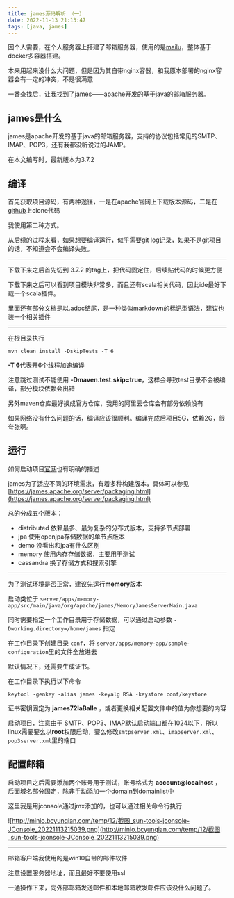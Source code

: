 ```yaml
---
title: james源码解析 （一）
date: 2022-11-13 21:13:47
tags: [java, james]
---
```


因个人需要，在个人服务器上搭建了邮箱服务器，使用的是[mailu](https://mailu.io/)，整体基于docker多容器搭建。

本来用起来没什么大问题，但是因为其自带nginx容器，和我原本部署的nginx容器会有一定的冲突，不是很满意

一番查找后，让我找到了[james](https://james.apache.org)——apache开发的基于java的邮箱服务器。

<!-- more -->

## james是什么

james是apache开发的基于java的邮箱服务器，支持的协议包括常见的SMTP、IMAP、POP3，还有我都没听说过的JAMP。

在本文编写时，最新版本为3.7.2

## 编译

首先获取项目源码，有两种途径，一是在apache官网上下载版本源码，二是在[github](https://github.com/apache/james-project)上clone代码



我使用第二种方式。

从后续的过程来看，如果想要编译运行，似乎需要git log记录，如果不是git项目的话，不知道会不会编译失败。

----

下载下来之后首先切到 3.7.2 的tag上，把代码固定住，后续贴代码的时候更方便

下载下来之后可以看到项目模块非常多，而且还有scala相关代码，因此ide最好下载一个scala插件。

里面还有部分文档是以.adoc结尾，是一种类似markdown的标记型语法，建议也装一个相关插件

----

在根目录执行

```shell 
mvn clean install -DskipTests -T 6
```

**-T 6**代表开6个线程加速编译

注意跳过测试不能使用 **-Dmaven.test.skip=true**，这样会导致test目录不会被编译，部分模块依赖会出错

另外maven仓库最好换成官方仓库，我用的阿里云仓库会有部分依赖没有

如果网络没有什么问题的话，编译应该很顺利。编译完成后项目5G，依赖2G，很夸张啊。


## 运行

如何启动项目[官网](https://james.apache.org/server/install.html)也有明确的描述

james为了适应不同的环境需求，有着多种构建版本，具体可以参见[https://james.apache.org/server/packaging.html](https://james.apache.org/server/packaging.html)


总的分成五个版本：

- distributed 依赖最多、最为复杂的分布式版本，支持多节点部署
- jpa 使用openjpa存储数据的单节点版本
- demo 没看出和jpa有什么区别
- memory 使用内存存储数据，主要用于测试
- cassandra 换了存储方式和搜索引擎

---

为了测试环境是否正常，建议先运行**memory**版本


启动类位于 `server/apps/memory-app/src/main/java/org/apache/james/MemoryJamesServerMain.java`

同时需要指定一个工作目录用于存储数据，可以通过启动参数 `-Dworking.directory=/home/james` 指定

在工作目录下创建目录 `conf`，将 `server/apps/memory-app/sample-configuration`里的文件全放进去

默认情况下，还需要生成证书。

在工作目录下执行以下命令

```shell
keytool -genkey -alias james -keyalg RSA -keystore conf/keystore
```

证书密钥固定为 **james72laBalle** ，或者更换相关配置文件中的值为你想要的内容


启动项目，注意由于 SMTP、POP3、IMAP默认启动端口都在1024以下，所以linux需要要么以**root**权限启动，要么修改`smtpserver.xml`、`imapserver.xml`、`pop3server.xml`里的端口


## 配置邮箱

启动项目之后需要添加两个账号用于测试，账号格式为 **account@localhost** ，后面域名部分固定，除非手动添加一个domain到domainlist中


这里我是用jconsole通过jmx添加的，也可以通过相关命令行执行


![http://minio.bcyunqian.com/temp/12/截图_sun-tools-jconsole-JConsole_20221113215039.png](http://minio.bcyunqian.com/temp/12/截图_sun-tools-jconsole-JConsole_20221113215039.png)


---

邮箱客户端我使用的是win10自带的邮件软件

注意设置服务器地址，而且最好不要使用ssl



一通操作下来，向外部邮箱发送邮件和本地邮箱收发邮件应该没什么问题了。
